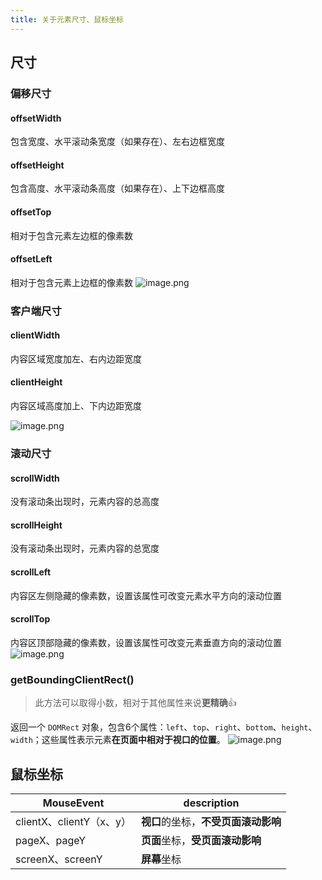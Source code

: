 ```yaml
---
title: 关于元素尺寸、鼠标坐标
---
```

## 尺寸
### 偏移尺寸
#### offsetWidth
包含宽度、水平滚动条宽度（如果存在）、左右边框宽度
#### offsetHeight
包含高度、水平滚动条高度（如果存在）、上下边框高度
#### offsetTop
相对于包含元素左边框的像素数
#### offsetLeft
相对于包含元素上边框的像素数
![image.png](https://cdn.nlark.com/yuque/0/2021/png/400373/1639447290162-43bf7f31-ecc9-4a45-b47f-94f8e0c60cee.png#clientId=u3c6bb047-b0cf-4&from=paste&height=240&id=uc77e8377&name=image.png&originHeight=313&originWidth=521&originalType=binary&ratio=1&rotation=0&showTitle=false&size=16440&status=done&style=none&taskId=u2e134de0-e0a9-4f22-9d45-1aeec6fd4b7&title=&width=400)
### 客户端尺寸
#### clientWidth
内容区域宽度加左、右内边距宽度
#### clientHeight
内容区域高度加上、下内边距宽度

![image.png](https://cdn.nlark.com/yuque/0/2021/png/400373/1639447489735-da8810db-6f08-4402-a7bb-37a3aac3d6a0.png#clientId=u3c6bb047-b0cf-4&from=paste&height=263&id=u2f97facb&name=image.png&originHeight=314&originWidth=477&originalType=binary&ratio=1&rotation=0&showTitle=false&size=12672&status=done&style=none&taskId=uc66f4f2e-ea4a-45c4-b580-b681d36a788&title=&width=400)
### 滚动尺寸
#### scrollWidth
没有滚动条出现时，元素内容的总高度
#### scrollHeight
没有滚动条出现时，元素内容的总宽度
#### scrollLeft
内容区左侧隐藏的像素数，设置该属性可改变元素水平方向的滚动位置
#### scrollTop
内容区顶部隐藏的像素数，设置该属性可改变元素垂直方向的滚动位置
![image.png](https://cdn.nlark.com/yuque/0/2021/png/400373/1639447788408-e31a0c41-9f36-46ef-940d-6ef0abc8f9c0.png#clientId=u3c6bb047-b0cf-4&from=paste&height=246&id=u0f3df0de&name=image.png&originHeight=355&originWidth=577&originalType=binary&ratio=1&rotation=0&showTitle=false&size=19993&status=done&style=none&taskId=u166a3206-62fc-4a3a-a969-b5ff51ef810&title=&width=400)
### getBoundingClientRect()
> 此方法可以取得小数，相对于其他属性来说**更精确**👍

返回一个 `DOMRect` 对象，包含6个属性：`left`、`top`、`right`、`bottom`、`height`、`width`；这些属性表示元素**在页面中相对于视口的位置**。
![image.png](https://cdn.nlark.com/yuque/0/2021/png/400373/1639447913383-6b840a30-ae23-4fb9-bacb-149ec4dd796c.png#clientId=u3c6bb047-b0cf-4&from=paste&height=272&id=uf86734d4&name=image.png&originHeight=349&originWidth=514&originalType=binary&ratio=1&rotation=0&showTitle=false&size=16087&status=done&style=none&taskId=u03d455ac-22d6-49fa-8841-091e4be3a37&title=&width=400)
## 鼠标坐标
|MouseEvent|description|
|-|-|
|clientX、clientY（x、y）|**视口**的坐标，**不受页面滚动影响**|
|pageX、pageY|**页面**坐标，**受页面滚动影响**|
|screenX、screenY|**屏幕**坐标|
